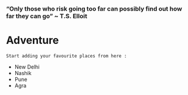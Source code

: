 ### “Only those who risk going too far can possibly find out how far they can go” ~ T.S. Elloit
# Adventure
    Start adding your favourite places from here :

- New Delhi
- Nashik
- Pune
- Agra
